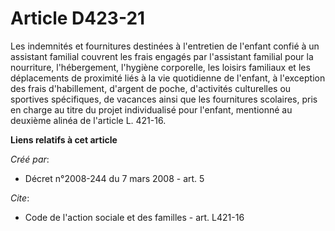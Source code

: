 # Article D423-21

Les indemnités et fournitures destinées à l'entretien de l'enfant confié à un assistant familial couvrent les frais engagés
par l'assistant familial pour la nourriture, l'hébergement, l'hygiène corporelle, les loisirs familiaux et les déplacements
de proximité liés à la vie quotidienne de l'enfant, à l'exception des frais d'habillement, d'argent de poche, d'activités
culturelles ou sportives spécifiques, de vacances ainsi que les fournitures scolaires, pris en charge au titre du projet
individualisé pour l'enfant, mentionné au deuxième alinéa de l'article L. 421-16.

**Liens relatifs à cet article**

_Créé par_:

  - Décret n°2008-244 du 7 mars 2008 - art. 5

_Cite_:

  - Code de l'action sociale et des familles - art. L421-16
